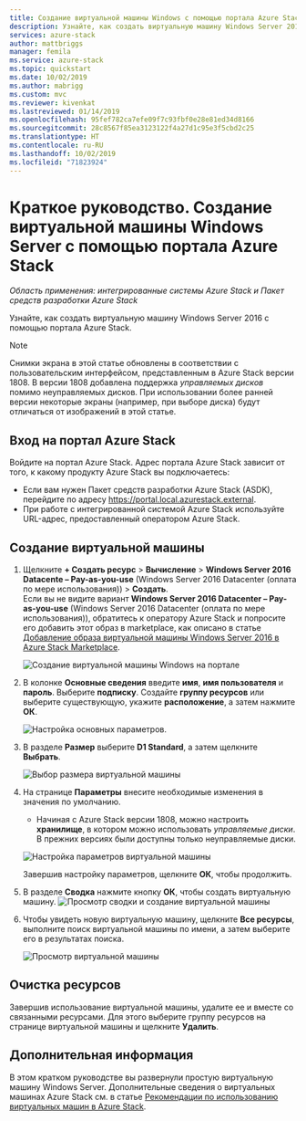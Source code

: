 ```yaml
---
title: Создание виртуальной машины Windows с помощью портала Azure Stack | Документация Майкрософт
description: Узнайте, как создать виртуальную машину Windows Server 2016 с помощью портала Azure Stack.
services: azure-stack
author: mattbriggs
manager: femila
ms.service: azure-stack
ms.topic: quickstart
ms.date: 10/02/2019
ms.author: mabrigg
ms.custom: mvc
ms.reviewer: kivenkat
ms.lastreviewed: 01/14/2019
ms.openlocfilehash: 95fef782ca7efe09f7c93fbf0e28e81ed34d8166
ms.sourcegitcommit: 28c8567f85ea3123122f4a27d1c95e3f5cbd2c25
ms.translationtype: HT
ms.contentlocale: ru-RU
ms.lasthandoff: 10/02/2019
ms.locfileid: "71823924"
---
```

# <a name="quickstart-create-a-windows-server-vm-with-the-azure-stack-portal"></a>Краткое руководство. Создание виртуальной машины Windows Server с помощью портала Azure Stack

*Область применения: интегрированные системы Azure Stack и Пакет средств разработки Azure Stack*

Узнайте, как создать виртуальную машину Windows Server 2016 с помощью портала Azure Stack.

> [!NOTE]  
> Снимки экрана в этой статье обновлены в соответствии с пользовательским интерфейсом, представленным в Azure Stack версии 1808. В версии 1808 добавлена поддержка *управляемых дисков* помимо неуправляемых дисков. При использовании более ранней версии некоторые экраны (например, при выборе диска) будут отличаться от изображений в этой статье.  


## <a name="sign-in-to-the-azure-stack-portal"></a>Вход на портал Azure Stack

Войдите на портал Azure Stack. Адрес портала Azure Stack зависит от того, к какому продукту Azure Stack вы подключаетесь:

* Если вам нужен Пакет средств разработки Azure Stack (ASDK), перейдите по адресу https://portal.local.azurestack.external.
* При работе с интегрированной системой Azure Stack используйте URL-адрес, предоставленный оператором Azure Stack.

## <a name="create-a-vm"></a>Создание виртуальной машины

1. Щелкните **+ Создать ресурс** > **Вычисление** > **Windows Server 2016 Datacente – Pay-as-you-use** (Windows Server 2016 Datacenter (оплата по мере использования))  > **Создать**. <br> Если вы не видите вариант **Windows Server 2016 Datacenter – Pay-as-you-use** (Windows Server 2016 Datacenter (оплата по мере использования)), обратитесь к оператору Azure Stack и попросите его добавить этот образ в marketplace, как описано в статье [Добавление образа виртуальной машины Windows Server 2016 в Azure Stack Marketplace](../operator/azure-stack-create-and-publish-marketplace-item.md).

    ![Создание виртуальной машины Windows на портале](media/azure-stack-quick-windows-portal/image01.png)

2. В колонке **Основные сведения** введите **имя**, **имя пользователя** и **пароль**. Выберите **подписку**. Создайте **группу ресурсов** или выберите существующую, укажите **расположение**, а затем нажмите **ОК**.

    ![Настройка основных параметров.](media/azure-stack-quick-windows-portal/image02.png)

3. В разделе **Размер** выберите **D1 Standard**, а затем щелкните **Выбрать**.  

    ![Выбор размера виртуальной машины](media/azure-stack-quick-windows-portal/image03.png)

4. На странице **Параметры** внесите необходимые изменения в значения по умолчанию.
   - Начиная с Azure Stack версии 1808, можно настроить **хранилище**, в котором можно использовать *управляемые диски*. В прежних версиях были доступны только неуправляемые диски.  

   ![Настройка параметров виртуальной машины](media/azure-stack-quick-windows-portal/image04.png)  

   Завершив настройку параметров, щелкните **ОК**, чтобы продолжить.

5. В разделе **Сводка** нажмите кнопку **ОК**, чтобы создать виртуальную машину.
    ![Просмотр сводки и создание виртуальной машины](media/azure-stack-quick-windows-portal/image05.png)

6. Чтобы увидеть новую виртуальную машину, щелкните **Все ресурсы**, выполните поиск виртуальной машины по имени, а затем выберите его в результатах поиска.

    ![Просмотр виртуальной машины](media/azure-stack-quick-windows-portal/image06.png)

## <a name="clean-up-resources"></a>Очистка ресурсов

Завершив использование виртуальной машины, удалите ее и вместе со связанными ресурсами. Для этого выберите группу ресурсов на странице виртуальной машины и щелкните **Удалить**.

## <a name="next-steps"></a>Дополнительная информация

В этом кратком руководстве вы развернули простую виртуальную машину Windows Server. Дополнительные сведения о виртуальных машинах Azure Stack см. в статье [Рекомендации по использованию виртуальных машин в Azure Stack](azure-stack-vm-considerations.md).
